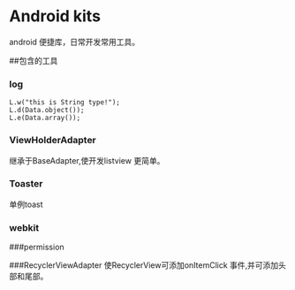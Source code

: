 # Android kits

android 便捷库，日常开发常用工具。

##包含的工具

### log 
```
L.w("this is String type!");
L.d(Data.object());
L.e(Data.array());
```

### ViewHolderAdapter
继承于BaseAdapter,使开发listview 更简单。

### Toaster
单例toast

### webkit


###permission

###RecyclerViewAdapter
使RecyclerView可添加onItemClick 事件,并可添加头部和尾部。
